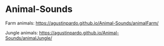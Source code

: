 # Animal-Sounds

Farm animals:
https://agustinpardo.github.io/Animal-Sounds/animalFarm/

Jungle animals:
https://agustinpardo.github.io/Animal-Sounds/animalJungle/
